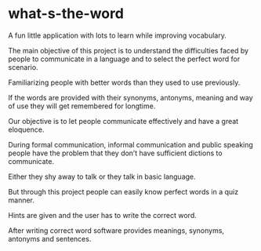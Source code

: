 # what-s-the-word

A fun little application with lots to learn while improving vocabulary.

The main objective of this project is to understand the difficulties faced by people to communicate in a language and to select the perfect word for scenario.

Familiarizing people with better words than they used to use previously. 

If the words are provided with their synonyms, antonyms, meaning and way of use they will get remembered for longtime.

Our objective is to let people communicate effectively and have a great eloquence.

During formal communication, informal communication and public speaking people have the problem that they don’t have sufficient dictions to communicate.

Either they shy away to talk or they talk in basic language. 

But through this project people can easily know perfect words in a quiz manner.

Hints are given and the user has to write the correct word. 

After writing correct word software provides meanings, synonyms, antonyms and sentences.